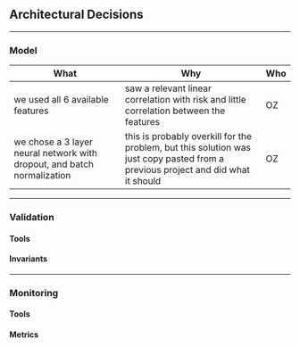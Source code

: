 ## Architectural Decisions

---

### Model


| What  | Why  | Who |
|---|---|---|
| we used all 6 available features  |  saw a relevant linear correlation with risk and little correlation between the features | OZ  |
| we chose a 3 layer neural network with dropout, and batch normalization  | this is probably overkill for the problem, but this solution was just copy pasted from a previous project and did what it should  | OZ  |


---

### Validation

#### Tools

#### Invariants

---

### Monitoring

#### Tools

#### Metrics

